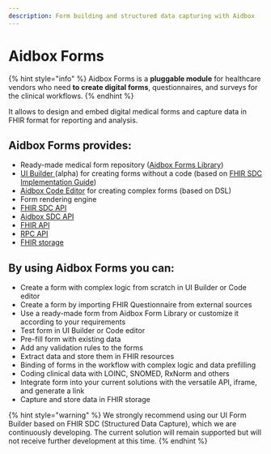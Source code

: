 ```yaml
---
description: Form building and structured data capturing with Aidbox
---
```


# Aidbox Forms

{% hint style="info" %}
Aidbox Forms is a **pluggable module** for healthcare vendors who need **to create digital forms**, questionnaires, and surveys for the clinical workflows.
{% endhint %}

It allows to design and embed digital medical forms and capture data in FHIR format for reporting and analysis.

## Aidbox Forms provides:

* Ready-made medical form repository ([Aidbox Forms Library](aidbox-forms/aidbox-code-editor/add-aidbox-forms-library.md))
* [UI Builder ](aidbox-forms/aidbox-ui-builder-alpha/)(alpha) for creating forms without a code (based on [FHIR SDC Implementation Guide](https://build.fhir.org/ig/HL7/sdc/index.html))
* [Aidbox Code Editor](aidbox-forms/aidbox-code-editor/) for creating complex forms (based on DSL)
* Form rendering engine
* [FHIR SDC API](../reference/aidbox-forms/fhir-sdc-api.md)
* [Aidbox SDC API](../reference/aidbox-forms/aidbox-sdc-api.md)
* [FHIR API](../api-1/fhir-api/)
* [RPC API](../reference/aidbox-forms/api-reference.md)
* [FHIR storage](broken-reference)

## By using Aidbox Forms you can:

* Create a form with complex logic from scratch in UI Builder or Code editor
* Create a form by importing FHIR Questionnaire from external sources
* Use a ready-made form from Aidbox Form Library or customize it according to your requirements&#x20;
* Test form in UI Builder or Code editor
* Pre-fill form with existing data
* Add any validation rules to the forms
* Extract data and store them in FHIR resources
* Binding of forms in the workflow with complex logic and data prefilling
* Coding clinical data with LOINC, SNOMED, RxNorm and others
* Integrate form into your current solutions with the versatile API, iframe, and generate a link
* Capture and store data in FHIR storage

{% hint style="warning" %}
We strongly recommend using our UI Form Builder based on FHIR SDC (Structured Data Capture), which we are continuously developing. The current solution will remain supported but will not receive further development at this time.
{% endhint %}
